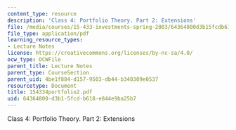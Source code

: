 ```yaml
---
content_type: resource
description: 'Class 4: Portfolio Theory. Part 2: Extensions'
file: /media/courses/15-433-investments-spring-2003/64364800d3b15fcdb618e844e9ba25b7_154334portfolio2.pdf
file_type: application/pdf
learning_resource_types:
- Lecture Notes
license: https://creativecommons.org/licenses/by-nc-sa/4.0/
ocw_type: OCWFile
parent_title: Lecture Notes
parent_type: CourseSection
parent_uid: 4be1f884-d157-9503-db44-b340309e0537
resourcetype: Document
title: 154334portfolio2.pdf
uid: 64364800-d3b1-5fcd-b618-e844e9ba25b7
---
```

Class 4: Portfolio Theory. Part 2: Extensions